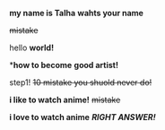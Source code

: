 **my name is Talha**
**wahts your name**

~~mistake~~

hello **world!**

***how to become** **good artist!** 

step1! ~~10 mistake you shuold never do!~~

**i like to watch anime!** ~~mistake~~

**i love to watch anime** ***RIGHT ANSWER!***